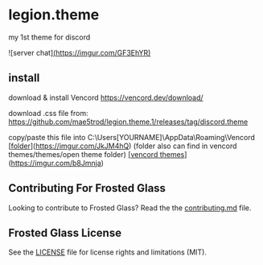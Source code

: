 # legion.theme

my 1st theme for discord

![server chat][(https://imgur.com/GF3EhYR)](https://imgur.com/GF3EhYR)

## install
download & install Vencord https://vencord.dev/download/

download .css file from: https://github.com/mae5trod/legion.theme.1/releases/tag/discord.theme

copy/paste this file into C:\Users\[YOURNAME]\AppData\Roaming\Vencord
[[folder](https://imgur.com/JkJM4hQ)](https://imgur.com/JkJM4hQ)
(folder also can find in vencord themes/themes/open theme folder)
[[vencord themes](https://imgur.com/GF3EhYR)](https://imgur.com/b8Jmnja)

## Contributing For Frosted Glass

Looking to contribute to Frosted Glass? Read the the [contributing.md](https://github.com/DiscordStyles/FrostedGlass/blob/master/CONTRIBUTING.md) file.

## Frosted Glass License

See the [LICENSE](https://github.com/DiscordStyles/FrostedGlass/blob/master/LICENSE.md) file for license rights and limitations (MIT).
